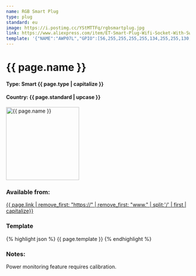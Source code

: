 ```yaml
---
name: RGB Smart Plug
type: plug
standard: eu
image: https://i.postimg.cc/YStMTTFq/rgbsmartplug.jpg
link: https://www.aliexpress.com/item/ET-Smart-Plug-Wifi-Socket-With-Switch-Phone-APP-Voice-Remote-Control-Monitor-Smart-Timing-Switch/32964036349.html
template: '{"NAME":"AWP07L","GPIO":[56,255,255,255,255,134,255,255,130,17,132,21,255],"FLAG":1,"BASE":18}'
---
```


# {{ page.name }}

#### Type: Smart {{ page.type | capitalize }}
#### Country: {{ page.standard | upcase }}

<img src="{{ page.image }}" alt="{{ page.name }}" height="200">

###  Available from:
[{{ page.link | remove_first: "https://" | remove_first: "www." | split:'/' | first | capitalize}}]({{page.link}})

### Template
{% highlight json %}
  {{ page.template }}
{% endhighlight %}

### Notes:

Power monitoring feature requires calibration.
